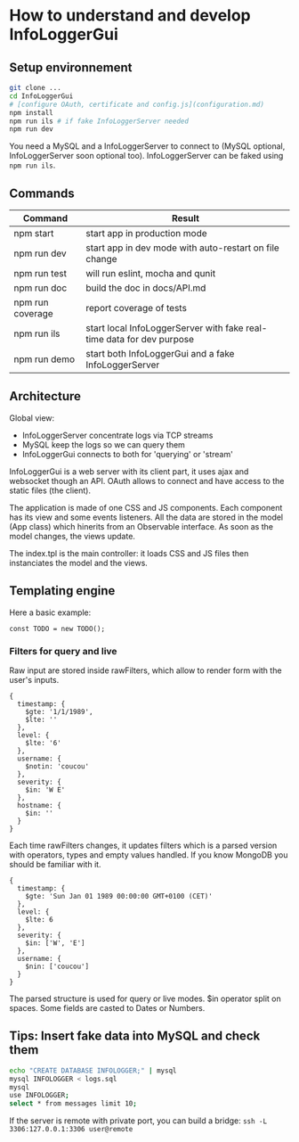 # How to understand and develop InfoLoggerGui

## Setup environnement

```bash
git clone ...
cd InfoLoggerGui
# [configure OAuth, certificate and config.js](configuration.md)
npm install
npm run ils # if fake InfoLoggerServer needed
npm run dev
```

You need a MySQL and a InfoLoggerServer to connect to (MySQL optional, InfoLoggerServer soon optional too). InfoLoggerServer can be faked using `npm run ils`.

## Commands

Command  | Result
------------- | -------------
npm start | start app in production mode
npm run dev | start app in dev mode with auto-restart on file change
npm run test | will run eslint, mocha and qunit
npm run doc | build the doc in docs/API.md
npm run coverage | report coverage of tests
npm run ils | start local InfoLoggerServer with fake real-time data for dev purpose
npm run demo | start both InfoLoggerGui and a fake InfoLoggerServer

## Architecture

Global view:
* InfoLoggerServer concentrate logs via TCP streams
* MySQL keep the logs so we can query them
* InfoLoggerGui connects to both for 'querying' or 'stream'

InfoLoggerGui is a web server with its client part, it uses ajax and websocket though an API. OAuth allows to connect and have access to the static files (the client).

The application is made of one CSS and JS components. Each component has its view and some events listeners. All the data are stored in the model (App class) which hinerits from an Observable interface. As soon as the model changes, the views update.

The index.tpl is the main controller: it loads CSS and JS files then instanciates the model and the views.

## Templating engine

Here a basic example:

```JS
const TODO = new TODO();

```

### Filters for query and live

Raw input are stored inside rawFilters, which allow to render form with the user's inputs.

```
{
  timestamp: {
    $gte: '1/1/1989',
    $lte: ''
  },
  level: {
    $lte: '6'
  },
  username: {
    $notin: 'coucou'
  },
  severity: {
    $in: 'W E'
  },
  hostname: {
    $in: ''
  }
}
```

Each time rawFilters changes, it updates filters which is a parsed version with operators, types and empty values handled. If you know MongoDB you should be familiar with it.

```
{
  timestamp: {
    $gte: 'Sun Jan 01 1989 00:00:00 GMT+0100 (CET)'
  },
  level: {
    $lte: 6
  },
  severity: {
    $in: ['W', 'E']
  },
  username: {
    $nin: ['coucou']
  }
}
```

The parsed structure is used for query or live modes. $in operator split on spaces. Some fields are casted to Dates or Numbers.

## Tips: Insert fake data into MySQL and check them

```bash
echo "CREATE DATABASE INFOLOGGER;" | mysql
mysql INFOLOGGER < logs.sql
mysql
use INFOLOGGER;
select * from messages limit 10;
```

If the server is remote with private port, you can build a bridge: `ssh -L 3306:127.0.0.1:3306 user@remote`

